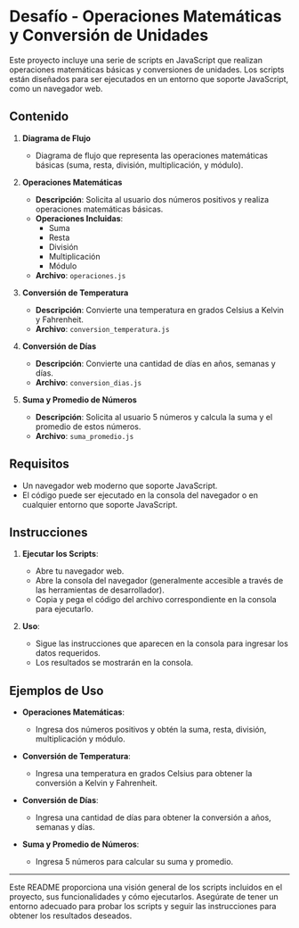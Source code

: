 # Desafío - Operaciones Matemáticas y Conversión de Unidades

Este proyecto incluye una serie de scripts en JavaScript que realizan operaciones matemáticas básicas y conversiones de unidades. Los scripts están diseñados para ser ejecutados en un entorno que soporte JavaScript, como un navegador web.

## Contenido

1. **Diagrama de Flujo**
   - Diagrama de flujo que representa las operaciones matemáticas básicas (suma, resta, división, multiplicación, y módulo).

2. **Operaciones Matemáticas**
   - **Descripción**: Solicita al usuario dos números positivos y realiza operaciones matemáticas básicas.
   - **Operaciones Incluidas**:
     - Suma
     - Resta
     - División
     - Multiplicación
     - Módulo
   - **Archivo**: `operaciones.js`

3. **Conversión de Temperatura**
   - **Descripción**: Convierte una temperatura en grados Celsius a Kelvin y Fahrenheit.
   - **Archivo**: `conversion_temperatura.js`

4. **Conversión de Días**
   - **Descripción**: Convierte una cantidad de días en años, semanas y días.
   - **Archivo**: `conversion_dias.js`

5. **Suma y Promedio de Números**
   - **Descripción**: Solicita al usuario 5 números y calcula la suma y el promedio de estos números.
   - **Archivo**: `suma_promedio.js`

## Requisitos

- Un navegador web moderno que soporte JavaScript.
- El código puede ser ejecutado en la consola del navegador o en cualquier entorno que soporte JavaScript.

## Instrucciones

1. **Ejecutar los Scripts**:
   - Abre tu navegador web.
   - Abre la consola del navegador (generalmente accesible a través de las herramientas de desarrollador).
   - Copia y pega el código del archivo correspondiente en la consola para ejecutarlo.

2. **Uso**:
   - Sigue las instrucciones que aparecen en la consola para ingresar los datos requeridos.
   - Los resultados se mostrarán en la consola.

## Ejemplos de Uso

- **Operaciones Matemáticas**:
  - Ingresa dos números positivos y obtén la suma, resta, división, multiplicación y módulo.

- **Conversión de Temperatura**:
  - Ingresa una temperatura en grados Celsius para obtener la conversión a Kelvin y Fahrenheit.

- **Conversión de Días**:
  - Ingresa una cantidad de días para obtener la conversión a años, semanas y días.

- **Suma y Promedio de Números**:
  - Ingresa 5 números para calcular su suma y promedio.

---

Este README proporciona una visión general de los scripts incluidos en el proyecto, sus funcionalidades y cómo ejecutarlos. Asegúrate de tener un entorno adecuado para probar los scripts y seguir las instrucciones para obtener los resultados deseados.
